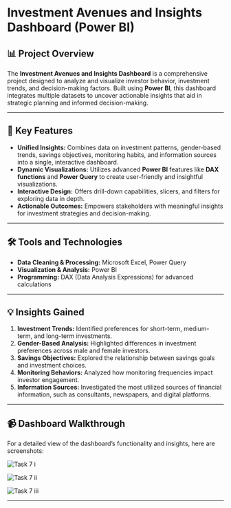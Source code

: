 # Investment Avenues and Insights Dashboard (Power BI)

## 📊 Project Overview  
The **Investment Avenues and Insights Dashboard** is a comprehensive project designed to analyze and visualize investor behavior, investment trends, and decision-making factors. Built using **Power BI**, this dashboard integrates multiple datasets to uncover actionable insights that aid in strategic planning and informed decision-making.  

---

## 🌟 Key Features  
- **Unified Insights:** Combines data on investment patterns, gender-based trends, savings objectives, monitoring habits, and information sources into a single, interactive dashboard.  
- **Dynamic Visualizations:** Utilizes advanced **Power BI** features like **DAX functions** and **Power Query** to create user-friendly and insightful visualizations.  
- **Interactive Design:** Offers drill-down capabilities, slicers, and filters for exploring data in depth.  
- **Actionable Outcomes:** Empowers stakeholders with meaningful insights for investment strategies and decision-making.  

---

## 🛠️ Tools and Technologies  
- **Data Cleaning & Processing:** Microsoft Excel, Power Query  
- **Visualization & Analysis:** Power BI  
- **Programming:** DAX (Data Analysis Expressions) for advanced calculations  

---

## 💡 Insights Gained  
1. **Investment Trends:** Identified preferences for short-term, medium-term, and long-term investments.  
2. **Gender-Based Analysis:** Highlighted differences in investment preferences across male and female investors.  
3. **Savings Objectives:** Explored the relationship between savings goals and investment choices.  
4. **Monitoring Behaviors:** Analyzed how monitoring frequencies impact investor engagement.  
5. **Information Sources:** Investigated the most utilized sources of financial information, such as consultants, newspapers, and digital platforms.  

---

## 📹 Dashboard Walkthrough  
For a detailed view of the dashboard’s functionality and insights, here are screenshots:

![Task 7 i](https://github.com/user-attachments/assets/43308c41-343b-41a9-a1eb-6ab9f20bca3a)

![Task 7 ii](https://github.com/user-attachments/assets/cfd58c3a-b561-4a35-a5ae-166a98b7b6e0)

![Task 7 iii](https://github.com/user-attachments/assets/22dd168a-ae8b-4a1f-9421-04b40cc1df25)


---
